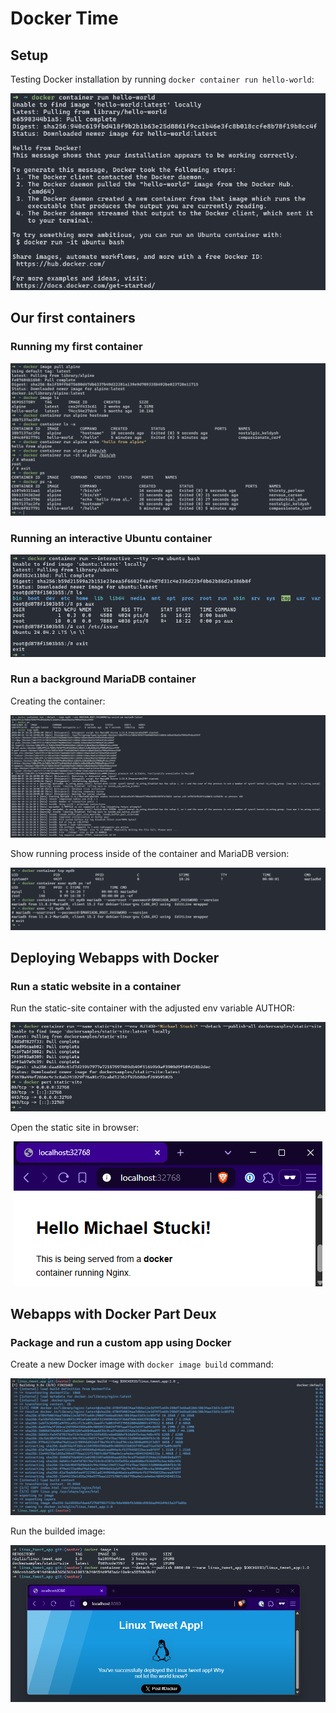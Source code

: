 # Docker Time

## Setup

Testing Docker installation by running `docker container run hello-world`:

<center><img src="images/setup.png" title="setup"></center>

## Our first containers

### Running my first container

<center><img src="images/first-container.png" title="setup"></center>

### Running an interactive Ubuntu container

<center><img src="images/interactive-ubuntu.png" title="setup"></center>

### Run a background MariaDB container

Creating the container:

<center><img src="images/mariadb-init.png" title="setup"></center>

Show running process inside of the container and MariaDB version:

<center><img src="images/mariadb-version.png" title="setup"></center>

## Deploying Webapps with Docker

### Run a static website in a container

Run the static-site container with the adjusted env variable AUTHOR:

<center><img src="images/static-site-run.png" title="setup"></center>

Open the static site in browser:

<center><img src="images/static-site.png" title="setup"></center>

## Webapps with Docker Part Deux

### Package and run a custom app using Docker

Create a new Docker image with `docker image build` command:

<center><img src="images/docker-image-build-tweet.png" title="setup"></center>

Run the builded image:

<center><img src="images/run-linux-tweet-app.png" title="setup"></center>

